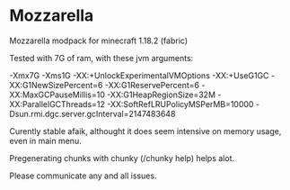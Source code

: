 # Mozzarella
Mozzarella modpack for minecraft 1.18.2 (fabric)

Tested with 7G of ram, with these jvm arguments:

-Xmx7G -Xms1G -XX:+UnlockExperimentalVMOptions -XX:+UseG1GC -XX:G1NewSizePercent=6 -XX:G1ReservePercent=6 -XX:MaxGCPauseMillis=10 -XX:G1HeapRegionSize=32M -XX:ParallelGCThreads=12 -XX:SoftRefLRUPolicyMSPerMB=10000 -Dsun.rmi.dgc.server.gcInterval=2147483648

Curently stable afaik, althought it does seem intensive on memory usage, even in main menu.

Pregenerating chunks with chunky (/chunky help) helps alot.

Please communicate any and all issues.